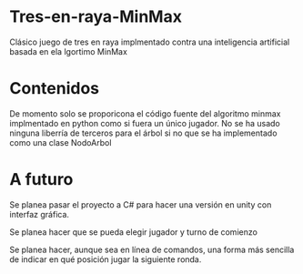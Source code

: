 # Tres-en-raya-MinMax
Clásico juego de tres en raya implmentado contra una inteligencia artificial basada en ela lgortimo MinMax
# Contenidos
De momento solo se proporicona el código fuente del algoritmo minmax implmentado en python como si fuera un único jugador.
No se ha usado ninguna liberría de terceros para el árbol si no que se ha implementado como una clase NodoArbol

# A futuro
Se planea pasar el proyecto a C# para hacer una versión en unity con interfaz gráfica.

Se planea hacer que se pueda elegir jugador y turno de comienzo

Se planea hacer, aunque sea en línea de comandos, una forma más sencilla de indicar en qué posición jugar la siguiente ronda.
